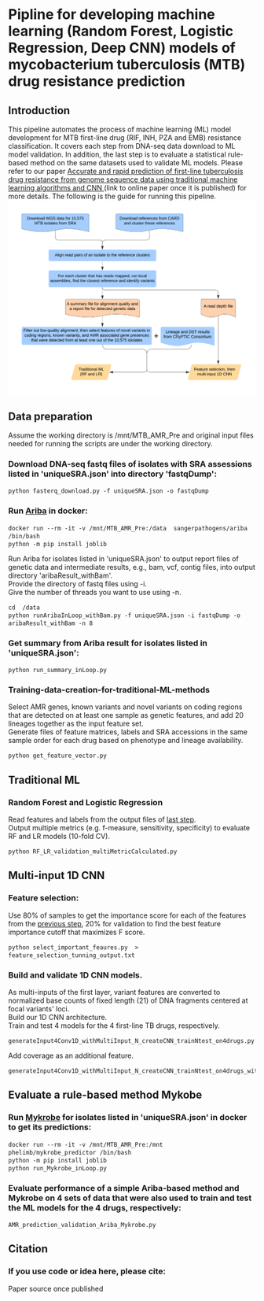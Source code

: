# Pipline for developing machine learning (Random Forest, Logistic Regression, Deep CNN) models of mycobacterium tuberculosis (MTB) drug resistance prediction 

## Introduction

This pipeline automates the process of machine learning (ML) model development for MTB first-line drug (RIF, INH, PZA and EMB) resistance classification. It covers each step from DNA-seq data download to ML model validation. In addition, the last step is to evaluate a statistical rule-based method on the same datasets used to validate ML models.
Please refer to our paper [Accurate and rapid prediction of first-line tuberculosis drug resistance from genome sequence data using traditional machine learning algorithms and CNN ]() (link to online paper once it is published) for more details.
The following is the guide for running this pipeline.
![alt text](https://github.com/KuangXY3/MTB-AMR-classification-CNN/blob/master/ML_model_development_flowchart.png)

## Data preparation

Assume the working directory is /mnt/MTB_AMR_Pre and original input files needed for running the scripts are under the working directory.

### Download DNA-seq fastq files of isolates with SRA assessions listed in 'uniqueSRA.json' into directory 'fastqDump':

    python fasterq_download.py -f uniqueSRA.json -o fastqDump 

### Run [Ariba](https://github.com/sanger-pathogens/ariba/blob/master/README.md#introduction) in docker:

    docker run --rm -it -v /mnt/MTB_AMR_Pre:/data  sangerpathogens/ariba  /bin/bash
    python -m pip install joblib
    
Run Ariba for isolates listed in 'uniqueSRA.json' to output report files of genetic data and intermediate results, e.g., bam, vcf, contig files, into output directory 'aribaResult_withBam'.  
Provide the directory of fastq files using -i.  
Give the number of threads you want to use using -n.

    cd  /data
    python runAribaInLoop_withBam.py -f uniqueSRA.json -i fastqDump -o aribaResult_withBam -n 8 

### Get summary from Ariba result for isolates listed in 'uniqueSRA.json':

    python run_summary_inLoop.py

### Training-data-creation-for-traditional-ML-methods
Select AMR genes, known variants and novel variants on coding regions that are detected on at least one sample as genetic features, and add 20 lineages together as the input feature set.  
Generate files of feature matrices, labels and SRA accessions in the same sample order for each drug based on phenotype and lineage availability.

    python get_feature_vector.py

## Traditional ML
### Random Forest and Logistic Regression 
Read features and labels from the output files of [last step](#Training-data-creation-for-traditional-ML-methods).  
Output multiple metrics (e.g. f-measure, sensitivity, specificity) to evaluate RF and LR models (10-fold CV).

    python RF_LR_validation_multiMetricCalculated.py

## Multi-input 1D CNN 
### Feature selection: 
Use 80% of samples  to get the importance score for each of the features from the [previous step](#Training-data-creation-for-traditional-ML-methods), 20% for validation to find the best feature importance cutoff that maximizes F score.

    python select_important_feaures.py  > feature_selection_tunning_output.txt

### Build and validate 1D CNN models.
As multi-inputs of the first layer, variant features are converted to normalized base counts of fixed length (21) of DNA fragments centered at focal variants' loci.  
Build our 1D CNN architecture.  
Train and test 4 models for the 4 first-line TB drugs, respectively.

    generateInput4Conv1D_withMultiInput_N_createCNN_trainNtest_on4drugs.py

Add coverage as an additional feature.

    generateInput4Conv1D_withMultiInput_N_createCNN_trainNtest_on4drugs_withCoverage.py


## Evaluate a rule-based method Mykobe

### Run [Mykrobe](https://github.com/Mykrobe-tools/mykrobe) for isolates listed in 'uniqueSRA.json' in docker to get its predictions:

    docker run --rm -it -v /mnt/MTB_AMR_Pre:/mnt  phelimb/mykrobe_predictor /bin/bash
    python -m pip install joblib
    python run_Mykrobe_inLoop.py

### Evaluate performance of a simple Ariba-based method and Mykrobe on 4 sets of data that were also used to train and test the ML models for the 4 drugs, respectively:

    AMR_prediction_validation_Ariba_Mykrobe.py

## Citation
### If you use code or idea here, please cite:
Paper source once published